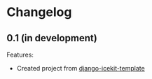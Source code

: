 # Changelog

## 0.1 (in development)

Features:

  * Created project from [django-icekit-template]

[django-icekit-template]: https://github.com/ixc/ixc-project-template/blob/django-icekit
